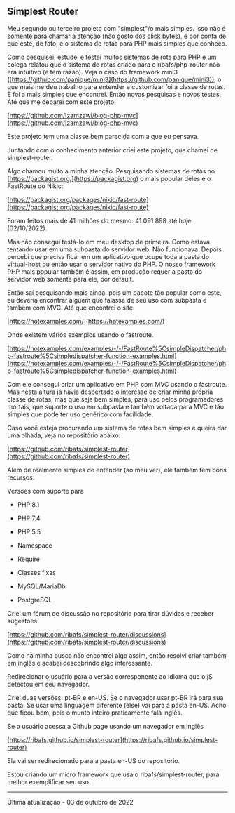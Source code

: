 ## Simplest Router

Meu segundo ou terceiro projeto com "simplest"/o mais simples. Isso não é somente para chamar a atenção (não gosto dos click bytes), é por conta de que este, de fato, é o sistema de rotas para PHP mais simples que conheço.

Como pesquisei, estudei e testei muitos sistemas de rota para PHP e um colega relatou que o sistema de rotas criado para o ribafs/php-router não era intuitivo (e tem razão). Veja o caso do framework mini3 ([https://github.com/panique/mini3](https://github.com/panique/mini3)), o que mais me deu trabalho para entender e customizar foi a classe de rotas. E foi a mais simples que encontrei. Então novas pesquisas e novos testes. Até que me deparei com este projeto:

[https://github.com/Izamzawi/blog-php-mvc](https://github.com/Izamzawi/blog-php-mvc)

Este projeto tem uma classe bem parecida com a que eu pensava.

Juntando com o conhecimento anterior criei este projeto, que chamei de simplest-router.

Algo chamou muito a minha atenção. Pesquisando sistemas de rotas no [https://packagist.org,](https://packagist.org) o mais popular deles é o FastRoute do Nikic:

[https://packagist.org/packages/nikic/fast-route](https://packagist.org/packages/nikic/fast-route)

Foram feitos mais de 41 milhões do mesmo: 41 091 898 até hoje (02/10/2022).

Mas não consegui testá-lo em meu desktop de primeira. Como estava tentando usar em uma subpasta do servidor web. Não funcionava. Depois percebi que precisa ficar em um aplicativo que ocupe toda a pasta do virtual-host ou então usar o servidor nativo do PHP. O nosso framework PHP mais popular também é assim, em produção requer a pasta do servidor web somente para ele, por default.

Então saí pesquisando mais ainda, pois um pacote tão popular como este, eu deveria encontrar alguém que falasse de seu uso com subpasta e também com MVC. Até que encontrei o site:

[https://hotexamples.com/](https://hotexamples.com/)

Onde existem vários exemplos usando o fastroute.

[https://hotexamples.com/examples/-/-/FastRoute%5CsimpleDispatcher/php-fastroute%5Csimpledispatcher-function-examples.html](https://hotexamples.com/examples/-/-/FastRoute%5CsimpleDispatcher/php-fastroute%5Csimpledispatcher-function-examples.html)

Com ele consegui criar um aplicativo em PHP com MVC usando o fastroute. Mas nesta altura já havia despertado o interesse de criar minha própria classe de rotas, mas que seja bem simples, para uso pelos programadores mortais, que suporte o uso em subpasta e também voltada para MVC e tão simples que pode ter uso genérico com facilidade.

Caso você esteja procurando um sistema de rotas bem simples e queira dar uma olhada, veja no repositório abaixo:

[https://github.com/ribafs/simplest-router](https://github.com/ribafs/simplest-router)

Além de realmente simples de entender (ao meu ver), ele também tem bons recursos:

Versões com suporte para

- PHP 8.1
- PHP 7.4
- PHP 5.5

- Namespace
- Require
- Classes fixas

- MySQL/MariaDb
- PostgreSQL

Criei um fórum de discussão no repositório para tirar dúvidas e receber sugestões:

[https://github.com/ribafs/simplest-router/discussions](https://github.com/ribafs/simplest-router/discussions)

Como na minha busca não encontrei algo assim, então resolvi criar também em inglês e acabei descobrindo algo interessante.

Redirecionar o usuário para a versão corresponente ao idioma que o jS detectou em seu navegador.

Criei duas versões: pt-BR e en-US. Se o navegador usar pt-BR irá para sua pasta. Se usar uma linguagem diferente (else) vai para a pasta en-US. Acho que ficou bom, pois o munto inteiro praticamente fala inglês.

Se o usuário acessa a Github page usando um navegador em inglês

[https://ribafs.github.io/simplest-router](https://ribafs.github.io/simplest-router)

Ela vai ser redirecionado para a pasta en-US do repositório.

Estou criando um micro framework que usa o ribafs/simplest-router, para melhor exemplificar seu uso.

------------------------------------------
Última atualização - 03 de outubro de 2022



